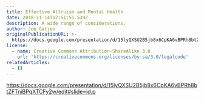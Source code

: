 ```yaml
---
title: Effective Altruism and Mental Health
date: 2018-11-14T17:51:51.539Z
description: A wide range of considerations.
author: Joe Gätjen
originalPublicationURL: >-
  https://docs.google.com/presentation/d/15lyQXSU2B5jb8x6CpKA6vBPRh8btZFTniBPqXTCFy2w/edit
license:
  - name: Creative Commons Attribution-ShareAlike 3.0
    url: 'https://creativecommons.org/licenses/by-sa/3.0/legalcode'
relatedArticles:
  - {}
---
```

<https://docs.google.com/presentation/d/15lyQXSU2B5jb8x6CpKA6vBPRh8btZFTniBPqXTCFy2w/edit#slide=id.p>
